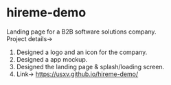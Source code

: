 # hireme-demo
Landing page for a B2B software solutions company.   
Project details->
1. Designed a logo and an icon for the company.  
2. Designed a app mockup. 
3. Designed the landing page & splash/loading screen.  
4. Link-> https://usxv.github.io/hireme-demo/  
